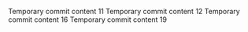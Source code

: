 Temporary commit content 11
Temporary commit content 12
Temporary commit content 16
Temporary commit content 19
